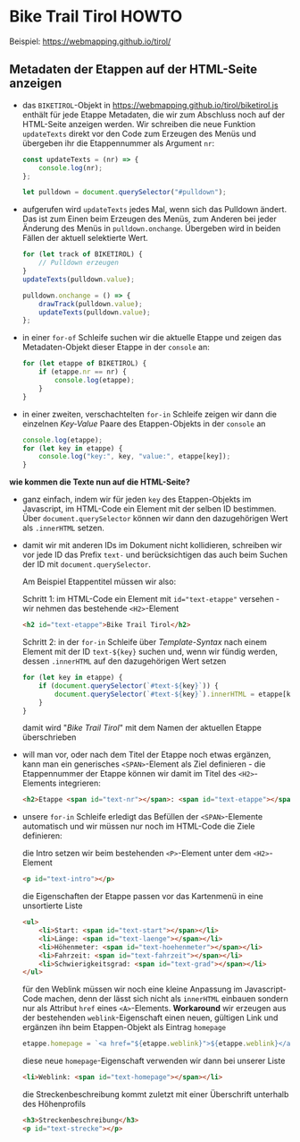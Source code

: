 # Bike Trail Tirol HOWTO

Beispiel: <https://webmapping.github.io/tirol/>

## Metadaten der Etappen auf der HTML-Seite anzeigen

* das `BIKETIROL`-Objekt in <https://webmapping.github.io/tirol/biketirol.js> enthält für jede Etappe Metadaten, die wir zum Abschluss noch auf der HTML-Seite anzeigen werden. Wir schreiben die neue Funktion `updateTexts` direkt vor den Code zum Erzeugen des Menüs und übergeben ihr die Etappennummer als Argument `nr`:

    ```javascript
    const updateTexts = (nr) => {
        console.log(nr);
    };

    let pulldown = document.querySelector("#pulldown");
    ```

* aufgerufen wird `updateTexts` jedes Mal, wenn sich das Pulldown ändert. Das ist zum Einen beim Erzeugen des Menüs, zum Anderen bei jeder Änderung des Menüs in `pulldown.onchange`. Übergeben wird in beiden Fällen der aktuell selektierte Wert.

    ```javascript
    for (let track of BIKETIROL) {
        // Pulldown erzeugen
    }
    updateTexts(pulldown.value);

    pulldown.onchange = () => {
        drawTrack(pulldown.value);
        updateTexts(pulldown.value);
    };
    ```

* in einer `for-of` Schleife suchen wir die aktuelle Etappe und zeigen das Metadaten-Objekt dieser Etappe in der `console` an:

    ```javascript
    for (let etappe of BIKETIROL) {
        if (etappe.nr == nr) {
            console.log(etappe);
        }
    }
    ```

* in einer zweiten, verschachtelten `for-in` Schleife zeigen wir dann die einzelnen *Key-Value* Paare des Etappen-Objekts in der `console` an

    ```javascript
    console.log(etappe);
    for (let key in etappe) {
        console.log("key:", key, "value:", etappe[key]);
    }
    ```

**wie kommen die Texte nun auf die HTML-Seite?**

* ganz einfach, indem wir für jeden `key` des Etappen-Objekts im Javascript, im HTML-Code ein Element mit der selben ID bestimmen. Über `document.querySelector` können wir dann den dazugehörigen Wert als `.innerHTML` setzen.

* damit wir mit anderen IDs im Dokument nicht kollidieren, schreiben wir vor jede ID das Prefix `text-` und berücksichtigen das auch beim Suchen der ID mit `document.querySelector`. 

    Am Beispiel Etappentitel müssen wir also:

    Schritt 1: im HTML-Code ein Element mit `id="text-etappe"` versehen - wir nehmen das bestehende `<H2>`-Element

    ```html
    <h2 id="text-etappe">Bike Trail Tirol</h2>
    ```

    Schritt 2: in der `for-in` Schleife über *Template-Syntax* nach einem Element mit der ID `text-${key}`  suchen und, wenn wir fündig werden, dessen `.innerHTML` auf den dazugehörigen Wert setzen

    ```javascript
    for (let key in etappe) {
        if (document.querySelector(`#text-${key}`)) {
            document.querySelector(`#text-${key}`).innerHTML = etappe[key];
        }
    }
    ```

    damit wird "*Bike Trail Tirol*" mit dem Namen der aktuellen Etappe überschrieben

* will man vor, oder nach dem Titel der Etappe noch etwas ergänzen, kann man ein generisches `<SPAN>`-Element als Ziel definieren - die Etappennummer der Etappe können wir damit im Titel des `<H2>`-Elements integrieren:

    ```html
    <h2>Etappe <span id="text-nr"></span>: <span id="text-etappe"></span></h2>
    ```

* unsere `for-in` Schleife erledigt das Befüllen der `<SPAN>`-Elemente automatisch und wir müssen nur noch im HTML-Code die Ziele definieren:

    die Intro setzen wir beim bestehenden `<P>`-Element unter dem `<H2>`-Element

    ```html
    <p id="text-intro"></p>
    ```

    die Eigenschaften der Etappe passen vor das Kartenmenü in eine unsortierte Liste

    ```html
    <ul>
        <li>Start: <span id="text-start"></span></li>
        <li>Länge: <span id="text-laenge"></span></li>
        <li>Höhenmeter: <span id="text-hoehenmeter"></span></li>
        <li>Fahrzeit: <span id="text-fahrzeit"></span></li>
        <li>Schwierigkeitsgrad: <span id="text-grad"></span></li>
    </ul>
    ```

    für den Weblink müssen wir noch eine kleine Anpassung im Javascript-Code machen, denn der lässt sich nicht als `innerHTML` einbauen sondern nur als Attribut `href` eines `<A>`-Elements. **Workaround** wir erzeugen aus der bestehenden `weblink`-Eigenschaft einen neuen, gültigen Link und ergänzen ihn beim Etappen-Objekt als Eintrag `homepage`

    ```javascript
    etappe.homepage = `<a href="${etappe.weblink}">${etappe.weblink}</a>`;
    ```

    diese neue `homepage`-Eigenschaft verwenden wir dann bei unserer Liste

    ```html
    <li>Weblink: <span id="text-homepage"></span></li>
    ```

    die Streckenbeschreibung kommt zuletzt mit einer Überschrift unterhalb des Höhenprofils

    ```html
    <h3>Streckenbeschreibung</h3>
    <p id="text-strecke"></p>
    ```

